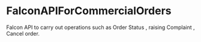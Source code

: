# FalconAPIForCommercialOrders
Falcon API to carry out operations such as Order Status , raising Complaint , Cancel order.
